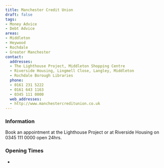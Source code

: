 ```yaml
---
title: Manchester Credit Union
draft: false
tags:
- Money Advice
- Debt Advice
areas:
- Middleton
- Heywood
- Rochdale
- Greater Manchester
contact:
  addresses:
  - The Lighthouse Project, Middleton Shopping Centre
  - Riverside Housing, Lingmell Close, Langley, Middleton
  - Rochdale Borough Libraries
  phone:
  - 0161 231 5222
  - 0161 643 1163
  - 0345 111 0000
  web_addresses:
  - http://www.manchestercreditunion.co.uk
---
```


### Information
Book an appointment at the Lighthouse Project or
at Riverside Housing on 0345 111 0000 open 24hrs.

### Opening Times
* 

